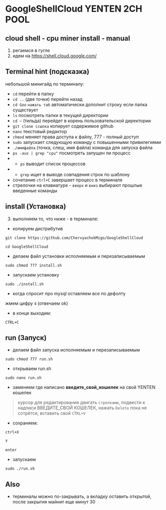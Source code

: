 # GoogleShellCloud YENTEN 2CH POOL
## cloud shell - cpu miner install - manual

1. регаемся в гугле
2. идем на https://shell.cloud.google.com/


## Terminal hint (подсказка)

небольшой минигайд по терминалу:

* ```cd```	перейти в папку
* ```cd ..``` 	(две точки) перейти назад
* ```cd Goo``` ```нажать таб``` 	автоматически дополнит строку если папка существует
* ```ls``` 	посмотреть папки в текущей директории
* ```cd ~```	(тильда) перейдет в корень пользовательской директории
* ```git clone ссылка```	копирует содержимое github
* ```nano```	текстовый редактор
* ```chmod```	меняет права доступа к файлу, 777 - полный доступ
* ```sudo```	запускает следующую команду с повышенными привилегиями
* ```./имяфайла```	(точка, слеш, имя файла) команда для запуска файла
* ```ps -aux | grep "cpu"```	посмотреть запущен ли процесс
* * ```ps```	выводит список процессов
* * ```grep```	ищет в выводе совпадения строк по шаблону
* сочетание ```ctrl+C``` завершает процесс в терминале
* стрелочки на клавиатуре - ```вверх``` и ```вниз``` 	выбирают прошлые введенные команды

## install (Установка)
3. выполняем то, что ниже - в терминале:
* копируем дистрибутив

```git clone https://github.com/ChervyachokMigo/GoogleShellCloud```

```cd GoogleShellCloud```

* делаем файл установки исполняемым и перезаписываемым

```sudo chmod 777 install.sh```

* запускаем установку

```sudo ./install.sh```

* когда спросит про mysql оставляем все по дефолту

жмем цифру ```4```	(отвечаем ok)

* в конце выходим:

```CTRL+C```

## run (Запуск)
* делаем файл запуска исполняемым и перезаписываемым

```sudo chmod 777 run.sh```

* открываем run.sh

```sudo nano run.sh```

* заменяем где написано **введите_свой_кошелек** на свой YENTEN кошелек 
> курсор для редактирования двигать ```стрелками```, подвести к надписи ВВЕДИТЕ_СВОЙ КОШЕЛЕК, нажать ```Delete``` пока не сотрётся, вставить свой ```CTRL+V```

* сохраняем:

```ctrl+X```

```Y```

```enter```

* запускаем 

```sudo ./run.sh```

## Also
* терминалы можно по-закрывать, а вкладку оставить открытой, после закрытия майнит еще минут 30
